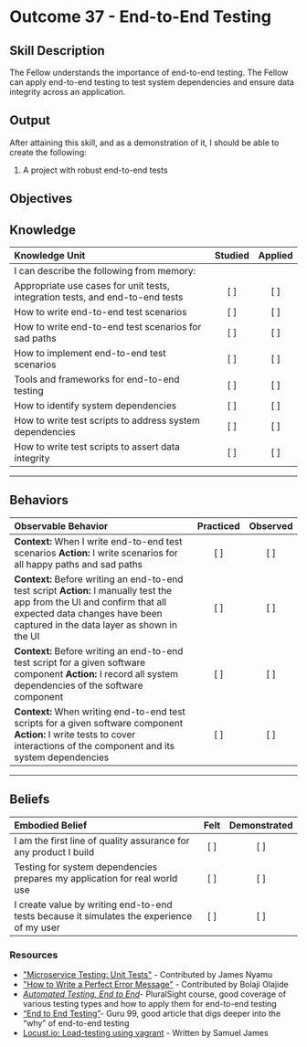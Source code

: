 # Outcome 37 - End-to-End Testing

**Skill Description**
----------
The Fellow understands the importance of end-to-end testing. The Fellow can apply end-to-end testing to test system dependencies and ensure data integrity across an application.

**Output**
----------
After attaining this skill, and as a demonstration of it, I should be able to create the following:

1. A project with robust end-to-end tests


**Objectives**
----------
## **Knowledge**


| Knowledge Unit   |      Studied      | Applied |
|:-------------|:------------------:|:--------:|
| I can describe the following from memory: | | |
| Appropriate use cases for unit tests, integration tests, and end-to-end tests | [ ] | [ ]  |
| How to write end-to-end test scenarios | [ ] | [ ]  |
| How to write end-to-end test scenarios for sad paths | [ ] | [ ]  |
| How to implement end-to-end test scenarios | [ ] | [ ]  |
| Tools and frameworks for end-to-end testing | [ ] | [ ]  |
| How to identify system dependencies | [ ] | [ ]  |
| How to write test scripts to address system dependencies | [ ] | [ ]  |
| How to write test scripts to assert data integrity | [ ] | [ ]  |



----------


## **Behaviors**

| Observable Behavior   |      Practiced      | Observed |
|:-------------|:------------------:|:--------:|
| **Context:** When I write end-to-end test scenarios **Action:** I write scenarios for all happy paths and sad paths | [ ] | [ ] |
| **Context:** Before writing an end-to-end test script **Action:** I manually test the app from the UI and confirm that all expected data changes have been captured in the data layer as shown in the UI | [ ] | [ ] |
| **Context:** Before writing an end-to-end test script for a given software component **Action:** I record all system dependencies of the software component | [ ] | [ ] |
| **Context:** When writing end-to-end test scripts for a given software component **Action:** I write tests to cover interactions of the component and its system dependencies | [ ] | [ ] |

----------


## **Beliefs**


| Embodied Belief   |      Felt      | Demonstrated |
|:-------------|:------------------:|:--------:|
| I am the first line of quality assurance for any product I build | [ ] | [ ] |
| Testing for system dependencies prepares my application for real world use  | [ ] | [ ] |
| I create value by writing end-to-end tests because it simulates the experience of my user  | [ ] | [ ] |


### Resources 

- ["Microservice Testing: Unit Tests"](https://medium.com/@nathankpeck/microservice-testing-unit-tests-d795194fe14e) - Contributed by James Nyamu
- ["How to Write a Perfect Error Message"](https://uxplanet.org/how-to-write-a-perfect-error-message-da1ca65a8f36) - Contributed by Bolaji Olajide
- [_Automated Testing, End to End_](https://app.pluralsight.com/library/courses/automated-testing-end-to-end)- PluralSight course, good coverage of various testing types and how to apply them for end-to-end testing
- [“End to End Testing”](https://www.guru99.com/end-to-end-testing.html)- Guru 99, good article that digs deeper into the “why” of end-to-end testing
- [Locust.io: Load-testing using vagrant](https://www.codementor.io/samueljames/locust-io-load-testing-using-vagrant-ffwnjger9#.WnhezyUcRDI.facebook) - Written by Samuel James 																					
